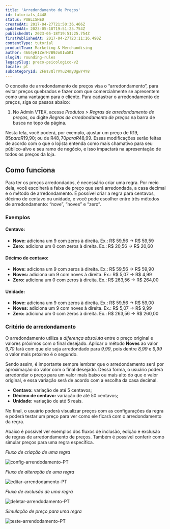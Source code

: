 ```yaml
---
title: 'Arredondamento de Preços'
id: tutorials_4448
status: PUBLISHED
createdAt: 2017-04-27T21:50:36.466Z
updatedAt: 2023-05-18T19:51:25.754Z
publishedAt: 2023-05-18T19:51:25.754Z
firstPublishedAt: 2017-04-27T23:11:16.490Z
contentType: tutorial
productTeam: Marketing & Merchandising
author: 46G4yHIZerH7B9Jo0Iw5KI
slugEN: rounding-rules
legacySlug: preco-psicologico-v2
locale: pt
subcategoryId: 2FWsvQlrVYu24myUgwY4Y8
---
```


O conceito de arredondamento de preços visa o “arredondamento”, para evitar preços quebrados e fazer com que comercialmente se apresentem como uma vantagem para o cliente. Para cadastrar o arredondamento de preços, siga os passos abaixo:

1. No Admin VTEX, acesse *Produtos > Regras de arredondamento de preços*, ou digite *Regras de arredondamento de preços* na barra de busca no topo da página.

Nesta tela, você poderá, por exemplo, ajustar um preço de R$19,85 para R$19,90; ou de R$48,70 para R$48,99. Essas modificações serão feitas de acordo com o que o lojista entenda como mais chamativo para seu público-alvo e seu ramo de negócio, e isso impactará na apresentação de todos os preços da loja.

## Como funciona 

Para ter os preços arredondados, é necessário criar uma regra. Por meio dela, você escolherá a faixa de preço que será arredondada, a casa decimal e o método de arredondamento. É possível criar a regra para centavos, décimo de centavo ou unidade, e você pode escolher entre três métodos de arredondamento: &#8220;nove&#8221;, &#8220;noves&#8221; e &#8220;zero&#8221;. 

### Exemplos

#### Centavo:

- **Nove:** adiciona um 9 com zeros à direita. Ex.: R$ 59,56 → R$ 59,59
- **Zero:** adiciona um 0 com zeros à direita. Ex.: R$ 20,56 → R$ 20,60

#### Décimo de centavo:

- **Nove:** adiciona um 9 com zeros à direita. Ex.: R$ 59,56 → R$ 59,90
- **Noves:** adiciona um 9 com noves à direita. Ex.: R$ 5,07 → R$ 4,99
- **Zero:** adiciona um 0 com zeros à direita. Ex.: R$ 263,56 → R$ 264,00

#### Unidade:

- **Nove:** adiciona um 9 com zeros à direita. Ex.: R$ 59,56 → R$ 59,00
- **Noves:** adiciona um 9 com noves à direita. Ex.: R$ 5,07 → R$ 9,99
- **Zero:** adiciona um 0 com zeros à direita. Ex.: R$ 263,56 → R$ 260,00

### Critério de arredondamento 

O arredondamento utiliza a *diferença absoluta* entre o preço original e valores próximos com o final desejado. Aplicar o método **Noves** ao valor *9,70* fará com que ele seja arredondado para *9,99*, pois dentre *8,99* e *9,99* o valor mais próximo é o segundo.

Sendo assim, é importante sempre lembrar que o arredondamento será por aproximação do valor com o final desejado. Dessa forma, o usuário poderá arredondar o preço para um valor mais baixo ou mais alto do que o valor original, e essa variação será de acordo com a escolha da casa decimal.

- **Centavo:** variação de até 5 centavos; 
- **Décimo de centavo:** variação de até 50 centavos; 
- **Unidade:** variação de até 5 reais.

No final, o usuário poderá visualizar preços com as configurações da regra e poderá testar um preço para ver como ele ficará com o arredondamento da regra.

Abaixo é possível ver exemplos dos fluxos de inclusão, edição e exclusão de regras de arredondamento de preços. Também é possível conferir como simular preços para uma regra específica.

*Fluxo de criação de uma regra*

![config-arrendodamento-PT](https://cdn.statically.io/gh/vtexdocs/help-center-content/refs/heads/main/docs/pt/tutorials/pre%C3%A7os/arredondamento-de-pre%C3%A7os/arredondamento-de-precos_1.gif)

*Fluxo de alteração de uma regra*

![editar-arrendodamento-PT](https://cdn.statically.io/gh/vtexdocs/help-center-content/refs/heads/main/docs/pt/tutorials/pre%C3%A7os/arredondamento-de-pre%C3%A7os/arredondamento-de-precos_2.gif)

*Fluxo de exclusão de uma regra*

![deletar-arrendodamento-PT](https://cdn.statically.io/gh/vtexdocs/help-center-content/refs/heads/main/docs/pt/tutorials/pre%C3%A7os/arredondamento-de-pre%C3%A7os/arredondamento-de-precos_3.gif)

*Simulação de preço para uma regra*

![teste-arrendodamento-PT](https://cdn.statically.io/gh/vtexdocs/help-center-content/refs/heads/main/docs/pt/tutorials/pre%C3%A7os/arredondamento-de-pre%C3%A7os/arredondamento-de-precos_4.gif)
